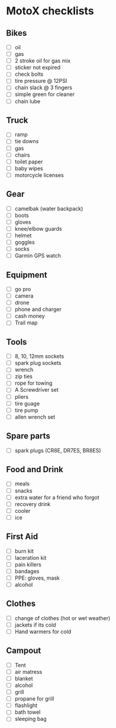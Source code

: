 # MotoX checklists

## Bikes
- [ ] oil
- [ ] gas
- [ ] 2 stroke oil for gas mix
- [ ] sticker not expired
- [ ] check bolts
- [ ] tire pressure @ 12PSI
- [ ] chain slack @ 3 fingers
- [ ] simple green for cleaner
- [ ] chain lube

## Truck
- [ ] ramp
- [ ] tie downs
- [ ] gas
- [ ] chairs
- [ ] toilet paper
- [ ] baby wipes
- [ ] motorcycle licenses

## Gear
- [ ] camelbak (water backpack)
- [ ] boots
- [ ] gloves
- [ ] knee/elbow guards
- [ ] helmet
- [ ] goggles
- [ ] socks
- [ ] Garmin GPS watch

## Equipment
- [ ] go pro
- [ ] camera
- [ ] drone
- [ ] phone and charger
- [ ] cash money
- [ ] Trail map

## Tools
- [ ] 8, 10, 12mm sockets
- [ ] spark plug sockets
- [ ] wrench
- [ ] zip ties
- [ ] rope for towing
- [ ] A Screwdriver set
- [ ] pliers
- [ ] tire guage
- [ ] tire pump
- [ ] allen wrench set

## Spare parts
- [ ] spark plugs (CR8E, DR7ES, BR8ES)

## Food and Drink
- [ ] meals
- [ ] snacks
- [ ] extra water for a friend who forgot
- [ ] recovery drink
- [ ] cooler
- [ ] ice

## First Aid
- [ ] burn kit
- [ ] laceration kit
- [ ] pain killers
- [ ] bandages
- [ ] PPE: gloves, mask
- [ ] alcohol

## Clothes
- [ ] change of clothes (hot or wet weather)
- [ ] jackets if its cold
- [ ] Hand warmers for cold

## Campout
- [ ] Tent
- [ ] air matress
- [ ] blanket
- [ ] alcohol
- [ ] grill
- [ ] propane for grill
- [ ] flashlight
- [ ] bath towel
- [ ] sleeping bag
